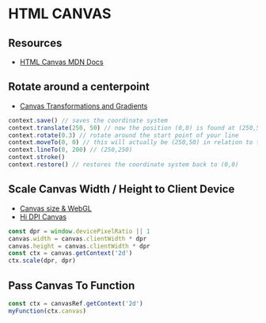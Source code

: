 # HTML CANVAS

## Resources

- [HTML Canvas MDN Docs](https://developer.mozilla.org/en-US/docs/Web/API/Canvas_API)

## Rotate around a centerpoint

- [Canvas Transformations and Gradients](http://code.tutsplus.com/tutorials/canvas-from-scratch-transformations-and-gradients--net-19637)

```javascript
context.save() // saves the coordinate system
context.translate(250, 50) // now the position (0,0) is found at (250,50)
context.rotate(0.3) // rotate around the start point of your line
context.moveTo(0, 0) // this will actually be (250,50) in relation to the upper left corner
context.lineTo(0, 200) // (250,250)
context.stroke()
context.restore() // restores the coordinate system back to (0,0)
```

## Scale Canvas Width / Height to Client Device

- [Canvas size & WebGL](https://developer.mozilla.org/en-US/docs/Web/API/WebGL_API/By_example/Canvas_size_and_WebGL)
- [Hi DPI Canvas](https://www.html5rocks.com/en/tutorials/canvas/hidpi/)

```javascript
const dpr = window.devicePixelRatio || 1
canvas.width = canvas.clientWidth * dpr
canvas.height = canvas.clientWidth * dpr
const ctx = canvas.getContext('2d')
ctx.scale(dpr, dpr)
```

## Pass Canvas To Function

```javascript
const ctx = canvasRef.getContext('2d')
myFunction(ctx.canvas)
```
